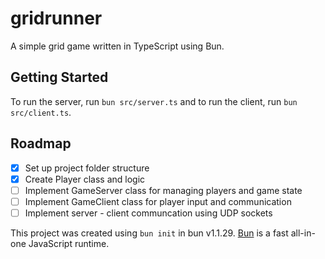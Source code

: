 # gridrunner

A simple grid game written in TypeScript using Bun.

## Getting Started

To run the server, run `bun src/server.ts` and to run the client, run `bun src/client.ts`.

## Roadmap

- [x] Set up project folder structure
- [x] Create Player class and logic
- [ ] Implement GameServer class for managing players and game state
- [ ] Implement GameClient class for player input and communication
- [ ] Implement server - client communcation using UDP sockets

This project was created using `bun init` in bun v1.1.29. [Bun](https://bun.sh) is a fast all-in-one JavaScript runtime.